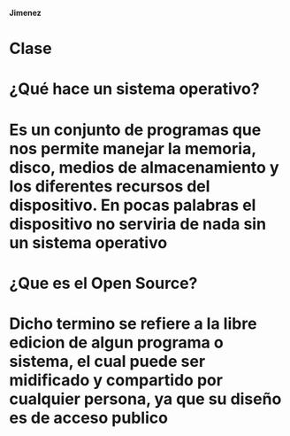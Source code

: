 **Jimenez**

# Clase

# ¿Qué hace un sistema operativo?
# Es un conjunto de programas que nos permite manejar la memoria, disco, medios de almacenamiento y los diferentes recursos del dispositivo. En pocas palabras el dispositivo no serviria de nada sin un sistema operativo

# ¿Que es el Open Source?
# Dicho termino se refiere a la libre edicion de algun programa o sistema, el cual puede ser midificado y compartido por cualquier persona, ya que su diseño es de acceso publico
